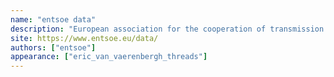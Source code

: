 ```yaml
---
name: "entsoe data"
description: "European association for the cooperation of transmission system operators (TSOs) for electricity."
site: https://www.entsoe.eu/data/
authors: ["entsoe"]
appearance: ["eric_van_vaerenbergh_threads"]
---
```

